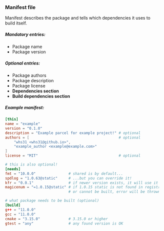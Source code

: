 ### **Manifest** file
Manifest describes the package and tells which dependencies it uses to build itself.
##### Mandatory entries:
- Package name
- Package version
##### Optional entries:
- Package authors
- Package description
- Package license
- **Dependencies section**
- **Build dependencies section**

##### Example manifest:
```toml
[this]
name = "example"
version = "0.1.0"
description = "Example parcel for example project!" # optional
authors = [                                         # optional
	"whs31 <whs31@github.io>",
	"example_author <example@example.com>"
]
license = "MIT"                                     # optional

# this is also optional!
[needs]  
fmt = "10.0.0"               # shared is by default...
spdlog = "1.0.63@static"     # ...but you can override it!
kfr = "0.0.1"                # if newer version exists, it will use it
magicenum = "=1.0.15@static" # if 1.0.15 static is not found in registries 
                             # or cannot be built, error will be thrown!

# what package needs to be built (optional)
[build]
g++ = "11.0.0"
gcc = "11.0.0"
cmake = "3.15.0"             # 3.15.0 or higher
gtest = "any"                # any found version is OK
```
